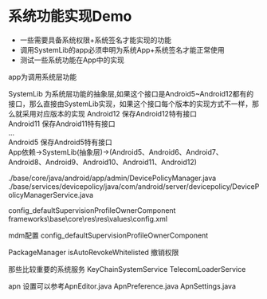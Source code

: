 # 系统功能实现Demo

- 一些需要具备系统权限+系统签名才能实现的功能  
- 调用SystemLib的app必须申明为系统App+系统签名才能正常使用  
- 测试一些系统功能在App中的实现  

app为调用系统层功能  

SystemLib 为系统层功能的抽象层,如果这个接口是Android5~Android12都有的接口，那么直接由SystemLib实现，如果这个接口每个版本的实现方式不一样，那么就采用对应版本的实现
Android12 保存Android12特有接口    
Android11 保存Android11特有接口  
...  
Android5 保存Android5特有接口  
App依赖->SystemLib(抽象层)->(Android5、Android6、Android7、Android8、Android9、Android10、Android11、Android12)



./base/core/java/android/app/admin/DevicePolicyManager.java
./base/services/devicepolicy/java/com/android/server/devicepolicy/DevicePolicyManagerService.java


config_defaultSupervisionProfileOwnerComponent
frameworks\base\core\res\res\values\config.xml

mdm配置
config_defaultSupervisionProfileOwnerComponent

PackageManager 
isAutoRevokeWhitelisted  撤销权限


那些比较重要的系统服务
KeyChainSystemService
TelecomLoaderService

apn 设置可以参考ApnEditor.java ApnPreference.java ApnSettings.java